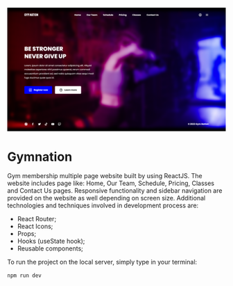 ![Alt gymnation](https://raw.githubusercontent.com/artyom285/portfolio/master/assets/portfolio/gym-nation.png)

# Gymnation

Gym membership multiple page website built by using ReactJS. The website includes page like: Home, Our Team, Schedule, Pricing, Classes and Contact Us pages. Responsive functionality and sidebar navigation are provided on the website as well depending on screen size. Additional technologies and techniques involved in development process are:

* React Router;
* React Icons;
* Props;
* Hooks (useState hook);
* Reusable components;

To run the project on the local server, simply type in your terminal:

```
npm run dev
```